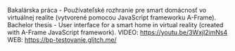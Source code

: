 Bakalárska práca - Používateľské rozhranie pre smart domácnosť vo virtuálnej realite (vytvorené pomocou JavaScript frameworku A-Frame).
Bachelor thesis - User interface for a smart home in virtual reality (created with A-Frame JavaScript framework).
VIDEO: https://youtu.be/3Wxjl2imNs4 
WEB: https://bp-testovanie.glitch.me/
